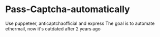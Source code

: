 # Pass-Captcha-automatically

Use puppeteer, anticaptchaofficial and express
The goal is to automate ethermail, now it's outdated after 2 years ago

